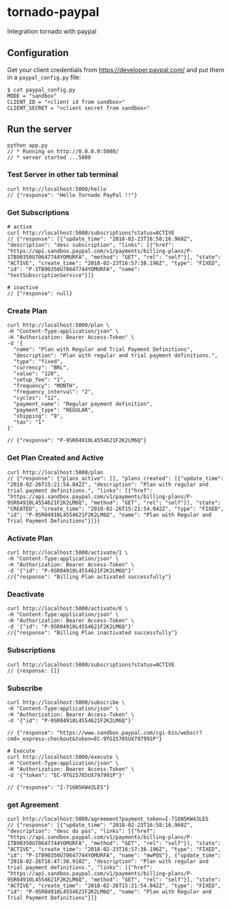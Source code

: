 # tornado-paypal
Integration tornado with paypal

## Configuration

Get your client credentials from https://developer.paypal.com/ and put them in a `paypal_config.py` file:

    $ cat paypal_config.py
    MODE = "sandbox"
    CLIENT_ID = "<client id from sandbox>"
    CLIENT_SECRET = "<client secret from sandbox>"

## Run the server

    python app.py
    // * Running on http://0.0.0.0:5000/
    // * server started ...5000

### Test Server in other tab terminal

    curl http://localhost:5000/hello
    // {"response": "Hello Tornado PayPal !!"}

### Get Subscriptions

    # active
    curl http://localhost:5000/subscriptions?status=ACTIVE
    // {"response": [{"update_time": "2018-02-23T16:58:16.968Z", "description": "desc subscription", "links": [{"href": "https://api.sandbox.paypal.com/v1/payments/billing-plans/P-1TB90350U70647744YOMURFA", "method": "GET", "rel": "self"}], "state": "ACTIVE", "create_time": "2018-02-23T16:57:38.196Z", "type": "FIXED", "id": "P-1TB90350U70647744YOMURFA", "name": "testSubscriptionService"}]}

    # inactive
    // {"response": null}


### Create Plan

    curl http://localhost:5000/plan \
    -H "Content-Type:application/json" \
    -H "Authorization: Bearer Access-Token" \
    -d '{
      "name": "Plan with Regular and Trial Payment Definitions",
      "description": "Plan with regular and trial payment definitions.",
      "type": "fixed",
      "currency": "BRL",
      "value": "120",
      "setup_fee": "1",
      "frequency": "MONTH",
      "frequency_interval": "2",
      "cycles": "12",
      "payment_name": "Regular payment definition",
      "payment_type": "REGULAR",
      "shipping": "9",
      "tax": "1"
    }'

    // {"response": "P-9SR04910L4554621F2K2LM6Q"}


### Get Plan Created and Active

    curl http://localhost:5000/plan
    // {"response": {"plans_active": [], "plans_created": [{"update_time": "2018-02-26T15:21:54.042Z", "description": "Plan with regular and trial payment definitions.", "links": [{"href": "https://api.sandbox.paypal.com/v1/payments/billing-plans/P-9SR04910L4554621F2K2LM6Q", "method": "GET", "rel": "self"}], "state": "CREATED", "create_time": "2018-02-26T15:21:54.042Z", "type": "FIXED", "id": "P-9SR04910L4554621F2K2LM6Q", "name": "Plan with Regular and Trial Payment Definitions"}]}}


### Activate Plan

    curl http://localhost:5000/activate/1 \
    -H "Content-Type:application/json" \
    -H "Authorization: Bearer Access-Token" \
    -d '{"id": "P-9SR04910L4554621F2K2LM6Q"}'
    //{"response": "Billing Plan activated successfully"}

### Deactivate

    curl http://localhost:5000/activate/0 \
    -H "Content-Type:application/json" \
    -H "Authorization: Bearer Access-Token" \
    -d '{"id": "P-9SR04910L4554621F2K2LM6Q"}'
    //{"response": "Billing Plan inactivated successfully"}


### Subscriptions

    curl http://localhost:5000/subscriptions?status=ACTIVE
    // {response: []}

### Subscribe
    
    curl http://localhost:5000/subscribe \
    -H "Content-Type:application/json" \
    -H "Authorization: Bearer Access-Token" \
    -d '{"id": "P-9SR04910L4554621F2K2LM6Q"}'

    // {"response": "https://www.sandbox.paypal.com/cgi-bin/webscr?cmd=_express-checkout&token=EC-9TG15785UX797991P"}

    # Execute
    curl http://localhost:5000/execute \
    -H "Content-Type:application/json" \
    -H "Authorization: Bearer Access-Token" \
    -d '{"token": "EC-9TG15785UX797991P"}'

    // {"response": "I-716N5KW43LES"}

### get Agreement

    curl http://localhost:5000/agreement?payment_token=I-716N5KW43LES
    // {"response": [{"update_time": "2018-02-23T16:58:16.968Z", "description": "desc do pos", "links": [{"href": "https://api.sandbox.paypal.com/v1/payments/billing-plans/P-1TB90350U70647744YOMURFA", "method": "GET", "rel": "self"}], "state": "ACTIVE", "create_time": "2018-02-23T16:57:38.196Z", "type": "FIXED", "id": "P-1TB90350U70647744YOMURFA", "name": "mwPOS"}, {"update_time": "2018-02-26T16:47:38.918Z", "description": "Plan with regular and trial payment definitions.", "links": [{"href": "https://api.sandbox.paypal.com/v1/payments/billing-plans/P-9SR04910L4554621F2K2LM6Q", "method": "GET", "rel": "self"}], "state": "ACTIVE", "create_time": "2018-02-26T15:21:54.042Z", "type": "FIXED", "id": "P-9SR04910L4554621F2K2LM6Q", "name": "Plan with Regular and Trial Payment Definitions"}]}
